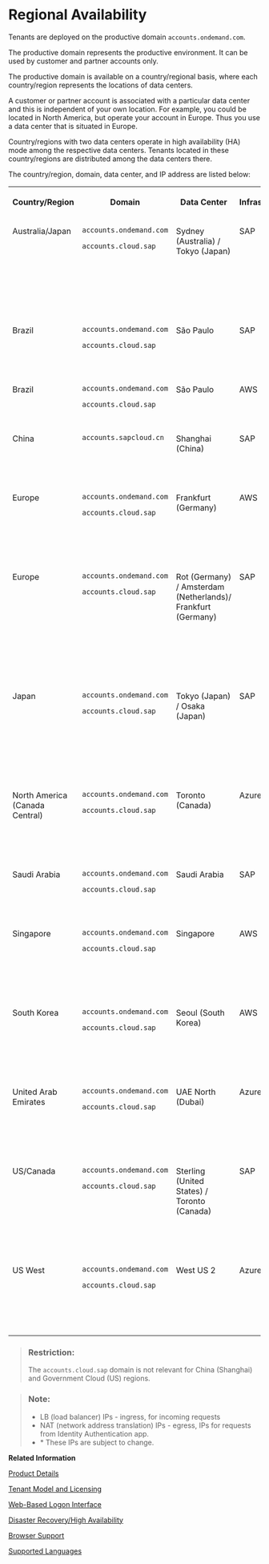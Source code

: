 <!-- loiobe600ca4258241789a3ab4adc05e4849 -->

# Regional Availability

Tenants are deployed on the productive domain `accounts.ondemand.com`.



The productive domain represents the productive environment. It can be used by customer and partner accounts only.

The productive domain is available on a country/regional basis, where each country/region represents the locations of data centers.

A customer or partner account is associated with a particular data center and this is independent of your own location. For example, you could be located in North America, but operate your account in Europe. Thus you use a data center that is situated in Europe.

Country/regions with two data centers operate in high availability \(HA\) mode among the respective data centers. Tenants located in these country/regions are distributed among the data centers there.

The country/region, domain, data center, and IP address are listed below:


<table>
<tr>
<th valign="top">

Country/Region



</th>
<th valign="top">

Domain



</th>
<th valign="top">

Data Center



</th>
<th valign="top">

Infrastructure



</th>
<th valign="top">

LB IPs



</th>
<th valign="top">

NAT IPs



</th>
<th valign="top">

First IP - Last IP



</th>
</tr>
<tr>
<td valign="top">

Australia/Japan



</td>
<td valign="top">

`accounts.ondemand.com`

`accounts.cloud.sap`



</td>
<td valign="top">

Sydney \(Australia\) / Tokyo \(Japan\)



</td>
<td valign="top">

SAP



</td>
<td valign="top">

***157.133.168.73, 130.214.244.71***



</td>
<td valign="top">

***157.133.168.32/27, 130.214.240.32/27, 157.133.182.32/27, 130.214.244.32/27***



</td>
<td valign="top">

***157.133.168.32-157.133.168.63, 130.214.240.32-130.214.240.63, 157.133.182.32-157.133.182.63, 130.214.244.32-130.214.244.63***



</td>
</tr>
<tr>
<td valign="top">

Brazil



</td>
<td valign="top">

`accounts.ondemand.com`

`accounts.cloud.sap`



</td>
<td valign="top">

São Paulo



</td>
<td valign="top">

SAP



</td>
<td valign="top">

***130.214.236.91***



</td>
<td valign="top">

***157.133.174.32/27, 130.214.236.32/27***



</td>
<td valign="top">

***157.133.174.32-157.133.174.63, 130.214.236.32-130.214.236.63***



</td>
</tr>
<tr>
<td valign="top">

Brazil



</td>
<td valign="top">

`accounts.ondemand.com`

`accounts.cloud.sap`



</td>
<td valign="top">

São Paulo



</td>
<td valign="top">

AWS



</td>
<td valign="top">

***54.232.33.83, 54.207.203.50, 54.207.116.12***



</td>
<td valign="top">

***18.228.75.28, 18.229.85.43, 54.232.93.209***



</td>
<td valign="top">

 



</td>
</tr>
<tr>
<td valign="top">

China



</td>
<td valign="top">

 `accounts.sapcloud.cn` 



</td>
<td valign="top">

Shanghai \(China\)



</td>
<td valign="top">

SAP



</td>
<td valign="top">

***157.133.186.67, 157.133.186.78, 121.91.104.198***



</td>
<td valign="top">

***157.133.186.32/27, 130.214.218.32/27***



</td>
<td valign="top">

***157.133.186.32-157.133.186.63, 130.214.218.32-130.214.218.63***



</td>
</tr>
<tr>
<td valign="top">

Europe



</td>
<td valign="top">

`accounts.ondemand.com`

`accounts.cloud.sap`



</td>
<td valign="top">

Frankfurt \(Germany\)



</td>
<td valign="top">

AWS



</td>
<td valign="top">

***3.125.77.225, 3.126.218.72, 3.64.78.167***



</td>
<td valign="top">

\* ***52.57.77.94/32, 3.64.73.63/32, 18.192.191.4/32***



</td>
<td valign="top">

***52.57.77.94-52.57.77.94, 3.64.73.63-3.64.73.63, 18.192.191.4-18.192.191.4***



</td>
</tr>
<tr>
<td valign="top">

Europe



</td>
<td valign="top">

`accounts.ondemand.com`

`accounts.cloud.sap`



</td>
<td valign="top">

Rot \(Germany\) / Amsterdam \(Netherlands\)/ Frankfurt \(Germany\) 



</td>
<td valign="top">

SAP



</td>
<td valign="top">

***155.56.128.137, 157.133.170.72, 130.214.144.214***



</td>
<td valign="top">

***157.133.160.32/27, 130.214.226.32/27, 157.133.170.32/27, 130.214.230.32/27, 130.214.228.32/27***



</td>
<td valign="top">

***157.133.160.32-157.133.160.63, 130.214.226.32-130.214.226.63, 157.133.170.32-157.133.170.63, 130.214.230.32-130.214.230.63, 130.214.228.32-130.214.228.63***



</td>
</tr>
<tr>
<td valign="top">

Japan



</td>
<td valign="top">

`accounts.ondemand.com`

`accounts.cloud.sap`



</td>
<td valign="top">

Tokyo \(Japan\) / Osaka \(Japan\)



</td>
<td valign="top">

SAP



</td>
<td valign="top">

***157.133.182.83, 130.214.246.74***



</td>
<td valign="top">

***157.133.182.32/27, 130.214.244.32/27, 157.133.184.32/27, 130.214.246.32/27***



</td>
<td valign="top">

***157.133.182.32-157.133.182.63, 130.214.244.32-130.214.244.63, 157.133.184.32-157.133.184.63, 130.214.246.32-130.214.246.63***



</td>
</tr>
<tr>
<td valign="top">

North America \(Canada Central\)



</td>
<td valign="top">

`accounts.ondemand.com`

`accounts.cloud.sap`



</td>
<td valign="top">

Toronto \(Canada\)



</td>
<td valign="top">

Azure



</td>
<td valign="top">

***20.151.9.145, 20.43.19.31, 52.139.41.10***



</td>
<td valign="top">

\* ***20.151.9.145/32, 20.43.19.31/32, 52.139.41.10/32***



</td>
<td valign="top">

***20.151.9.145-20.151.9.145, 20.43.19.31-20.43.19.31, 52.139.41.10-52.139.41.10***



</td>
</tr>
<tr>
<td valign="top">

Saudi Arabia



</td>
<td valign="top">

`accounts.ondemand.com`

`accounts.cloud.sap`



</td>
<td valign="top">

Saudi Arabia



</td>
<td valign="top">

SAP



</td>
<td valign="top">

***130.214.222.99, 130.214.248.94***



</td>
<td valign="top">

***130.214.222.32/27, 130.214.248.32/27***



</td>
<td valign="top">

***130.214.222.32-130.214.222.63, 130.214.248.32-130.214.248.63***



</td>
</tr>
<tr>
<td valign="top">

Singapore



</td>
<td valign="top">

`accounts.ondemand.com`

`accounts.cloud.sap`



</td>
<td valign="top">

Singapore



</td>
<td valign="top">

AWS



</td>
<td valign="top">

***18.138.93.141, 13.251.80.194, 52.221.66.111***



</td>
<td valign="top">

\* ***18.138.207.29/32, 54.169.200.14/32, 54.254.117.58/32***



</td>
<td valign="top">

***18.138.207.29-18.138.207.29, 54.169.200.14-54.169.200.14, 54.254.117.58-54.254.117.58***



</td>
</tr>
<tr>
<td valign="top">

South Korea



</td>
<td valign="top">

`accounts.ondemand.com`

`accounts.cloud.sap`



</td>
<td valign="top">

Seoul \(South Korea\)



</td>
<td valign="top">

AWS



</td>
<td valign="top">

***3.34.214.12, 52.78.91.176, 5.164.154.86***



</td>
<td valign="top">

\* ***13.125.196.137/32, 3.34.68.186/32, 52.79.155.87/32***



</td>
<td valign="top">

***13.125.196.137-13.125.196.137, 3.34.68.186-3.34.68.186, 52.79.155.87-52.79.155.87***



</td>
</tr>
<tr>
<td valign="top">

United Arab Emirates



</td>
<td valign="top">

`accounts.ondemand.com`

`accounts.cloud.sap`



</td>
<td valign="top">

UAE North \(Dubai\)



</td>
<td valign="top">

Azure



</td>
<td valign="top">

***20.196.2.107, 40.123.196.103, 40.123.215.159***



</td>
<td valign="top">

\* ***20.196.2.107/32, 40.123.196.103/32, 40.123.215.159/32***



</td>
<td valign="top">

***20.196.2.107-20.196.2.107, 40.123.196.103-40.123.196.103, 40.123.215.159-40.123.215.159***



</td>
</tr>
<tr>
<td valign="top">

US/Canada



</td>
<td valign="top">

`accounts.ondemand.com`

`accounts.cloud.sap`



</td>
<td valign="top">

Sterling \(United States\) / Toronto \(Canada\)



</td>
<td valign="top">

SAP



</td>
<td valign="top">

***157.133.166.69, 130.214.238.92***



</td>
<td valign="top">

***157.133.166.32/27, 130.214.234.32/27, 157.133.176.32/27, 130.214.238.32/27***



</td>
<td valign="top">

***157.133.166.32-157.133.166.63, 130.214.234.32-130.214.234.63, 157.133.176.32-157.133.176.63, 130.214.238.32-130.214.238.63***



</td>
</tr>
<tr>
<td valign="top">

US West



</td>
<td valign="top">

`accounts.ondemand.com`

`accounts.cloud.sap`



</td>
<td valign="top">

West US 2



</td>
<td valign="top">

Azure



</td>
<td valign="top">

***52.143.72.52, 40.91.81.47, 52.143.74.249***



</td>
<td valign="top">

\* ***20.51.113.99/32, 20.57.161.219/32, 20.57.185.171/32***



</td>
<td valign="top">

***20.51.113.99-20.51.113.99, 20.57.161.219-20.57.161.219, 20.57.185.171-20.57.185.171***



</td>
</tr>
</table>

> ### Restriction:  
> The `accounts.cloud.sap` domain is not relevant for China \(Shanghai\) and Government Cloud \(US\) regions.

> ### Note:  
> -   LB \(load balancer\) IPs - ingress, for incoming requests
> -   NAT \(network address translation\) IPs - egress, IPs for requests from Identity Authentication app.
> -   \* These IPs are subject to change.

**Related Information**  


[Product Details](product-details-4d404b1.md)

[Tenant Model and Licensing](tenant-model-and-licensing-93160eb.md "This document provides information about the tenant model, tenant licensing, and obtaining a tenant of Identity Authentication.")

[Web-Based Logon Interface](web-based-logon-interface-8e40afc.md "Service providers that delegate authentication to Identity Authentication can use two types of visualization of the web-based user interfaces for the logon pages of their applications.")

[Disaster Recovery/High Availability](disaster-recovery-high-availability-2c1a055.md "Disaster recovery (DR) and high availability (HA) are based on the capabilities of the underlying infrastructure.")

[Browser Support](browser-support-0741076.md "Information on the supported browser version for the administration console, and the end user screens of Identity Authentication.")

[Supported Languages](supported-languages-0ea634d.md "Information on the supported languages for the administration console, and the end user screens of Identity Authentication.")

